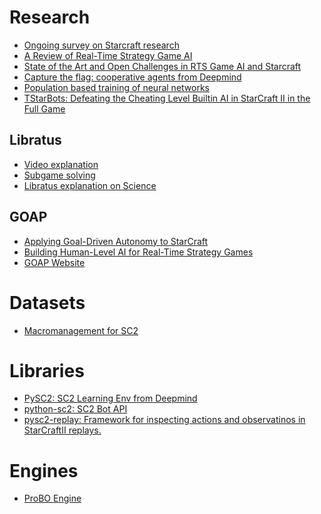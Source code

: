# Research
- [Ongoing survey on Starcraft research](https://yobibyte.github.io/starcraft-research.html)
- [A Review of Real-Time Strategy Game AI](https://www.cs.auckland.ac.nz/research/gameai/publications/Robertson_Watson_AIMag14.pdf)
- [State of the Art and Open Challenges in RTS Game AI and Starcraft](http://thesai.org/Downloads/Volume8No12/Paper_3-State_of_the_Art_and_Open_Challenges_in_RTS_Game.pdf)
- [Capture the flag: cooperative agents from Deepmind](https://deepmind.com/blog/capture-the-flag/)
- [Population based training of neural networks](https://deepmind.com/blog/population-based-training-neural-networks/)
- [TStarBots: Defeating the Cheating Level Builtin AI in StarCraft II in the Full Game](https://arxiv.org/abs/1809.07193)
## Libratus
- [Video explanation](https://www.youtube.com/watch?v=2dX0lwaQRX0)
- [Subgame solving](https://www.cs.cmu.edu/~noamb/papers/17-arXiv-Subgame.pdf)
- [Libratus explanation on Science](http://www.cs.cmu.edu/~noamb/papers/17-Science-Superhuman.pdf)
## GOAP
- [Applying Goal-Driven Autonomy to StarCraft](https://www.aaai.org/ocs/index.php/AIIDE/AIIDE10/paper/viewFile/2142/2551)
- [Building Human-Level AI for Real-Time Strategy Games](https://www.aaai.org/ocs/index.php/FSS/FSS11/paper/viewFile/4209/4567)
- [GOAP Website](http://alumni.media.mit.edu/~jorkin/goap.html)

# Datasets
- [Macromanagement for SC2](https://github.com/wuhuikai/MSC)

# Libraries
- [PySC2: SC2 Learning Env from Deepmind](https://github.com/deepmind/pysc2)
- [python-sc2: SC2 Bot API](https://github.com/Dentosal/python-sc2)
- [pysc2-replay: 
Framework for inspecting actions and observatinos in StarCraftII replays.](https://github.com/narhen/pysc2-replay)

# Engines
- [ProBO Engine](http://www.proboengine.com/About.aspx)
